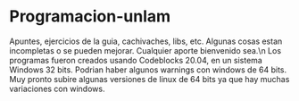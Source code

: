 # Programacion-unlam
Apuntes, ejercicios de la guia, cachivaches, libs, etc. Algunas cosas estan incompletas o se pueden mejorar. Cualquier aporte bienvenido sea.\n
Los programas fueron creados usando Codeblocks 20.04, en un sistema Windows 32 bits.
Podrian haber algunos warnings con windows de 64 bits.
Muy pronto subire algunas versiones de linux de 64 bits ya que hay muchas variaciones con windows.
